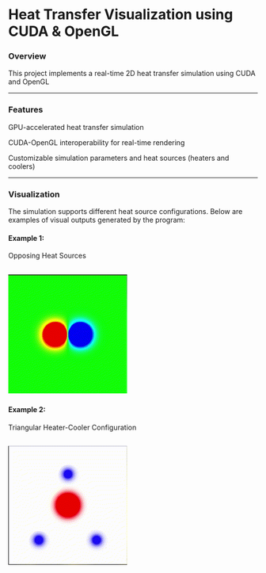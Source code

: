 # Heat Transfer Visualization using CUDA & OpenGL

### Overview

This project implements a real-time 2D heat transfer simulation using CUDA and OpenGL

---

### Features

GPU-accelerated heat transfer simulation

CUDA-OpenGL interoperability for real-time rendering

Customizable simulation parameters and heat sources (heaters and coolers)

---

### Visualization

The simulation supports different heat source configurations. Below are examples of visual outputs generated by the program:


#### Example 1: 
Opposing Heat Sources

![Heat Transfer 1](Heat_Transfer_1.gif)
---

#### Example 2: 
Triangular Heater-Cooler Configuration

![Heat Transfer 2](Heat_Transfer_2.gif)
---
